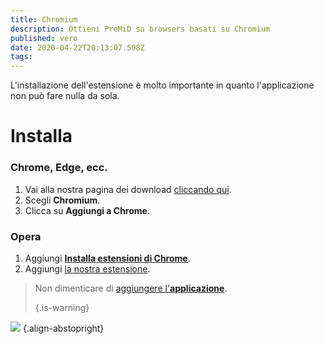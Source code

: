 ```yaml
---
title: Chromium
description: Ottieni PreMiD su browsers basati su Chromium
published: vero
date: 2020-04-22T20:13:07.598Z
tags:
---
```


L'installazione dell'estensione è molto importante in quanto l'applicazione non può fare nulla da sola.

# Installa
### Chrome, Edge, ecc.
1. Vai alla nostra pagina dei download [cliccando qui](https://premid.app/downloads).
2. Scegli **Chromium**.
3. Clicca su **Aggiungi a Chrome**.

### Opera
1. Aggiungi **[Installa estensioni di Chrome](https://addons.opera.com/en/extensions/details/install-chrome-extensions/)**.
2. Aggiungi [la nostra estensione](https://premid.app/downloads).

> Non dimenticare di [aggiungere l'**applicazione**](/install). 
> 
> {.is-warning}

![](https://img.icons8.com/color/2x/chrome.png) {.align-abstopright}